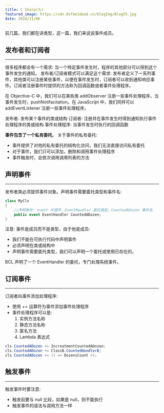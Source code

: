```yaml
---
title: C Sharp(九)
featured_image: https://cdn.0xfee1dead.cn/blogImg/Blog55.jpg
date: 2018/11/06
---
```


前几篇，我们都在讲类型，这一篇，我们来说说事件成员。

## 发布者和订阅者
***  
很多程序都会有一个需求: 当一个特定事件发生时，程序的其他部分可以得到这个事件发生的通知。
发布者/订阅者模式可以满足这个需求: 
发布者定义了一系列事件，其他类可以注册某些事件，以便在事件发生时，订阅者可以收到通知响应事件。订阅者注册事件时提供的方法称为回调函数或者事件处理程序。

在 Objective-C 中，我们可以在某些类 addObserver 注册一些事件处理程序，当事件发生时，pushNotifacitation。在 JavaScript 中，我们同样可以 addEventListener 注册一些事件处理程序。

发布者: 发布某个事件的类或结构
订阅者: 注册并在事件发生时得到通知执行事件处理程序的类或结构
事件处理程序: 当事件发生时执行的回调函数

**事件包含了一个私有委托**。
关于事件的私有委托: 
- 事件提供了对他的私有委托的结构化访问，我们无法直接访问私有委托
- 对于事件，我们只可以添加，删除和调用事件处理程序
- 事件触发时，会依次调用调用列表的方法

## 声明事件
***  
发布者类必须提供事件对象。声明事件需要委托类型和事件名: 
``` csharp
class MyCls
{
    //声明事件: event 关键字，EventHandler 委托类型，CountedADozen 事件名
    public event EventHandler CountedADozen;
}
```
注意: 事件是成员而不是类型，由于他是成员: 
- 我们不能在可执行代码中声明事件
- 必须声明在类或结构中
- 声明事件需要委托类型，我们可以声明一个委托或使用已存在的。

BCL 声明了一个 EventHandler 的委托，专门处理系统事件。

## 订阅事件
***  
订阅者向事件添加处理程序: 
- 使用 += 运算符为事件添加事件处理程序
- 事件处理程序可以是: 
  1. 实例方法名称
  2. 静态方法名称
  3. 匿名方法
  4. Lambda 表达式

``` csharp
cls.CountedADozen += IncreatmentCountedADozen;
cls.CountedADozen += ClassB.CountedHandlerB;
cls.CountedADozen += () => DozensCount ++;
```

## 触发事件
***  
触发事件时要注意: 
- 触发前要与 null 比较，如果是 null，则不能执行
- 触发事件的语法与调用方法一样